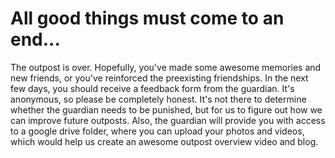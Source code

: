 # All good things must come to an end...

The outpost is over. Hopefully, you've made some awesome memories and new friends, or you've reinforced the preexisting friendships. In the next few days, you should receive a feedback form from the guardian. It's anonymous, so please be completely honest. It's not there to determine whether the guardian needs to be punished, but for us to figure out how we can improve future outposts. Also, the guardian will provide you with access to a google drive folder, where you can upload your photos and videos, which would help us create an awesome outpost overview video and blog.

